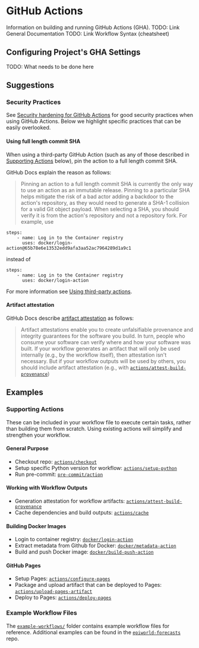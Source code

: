 # GitHub Actions

Information on building and running GitHub Actions (GHA).
TODO: Link General Documentation
TODO: Link Workflow Syntax (cheatsheet)

## Configuring Project's GHA Settings
TODO: What needs to be done here

## Suggestions

### Security Practices
See [Security hardening for GitHub Actions](https://docs.github.com/en/actions/security-for-github-actions/security-guides/security-hardening-for-github-actions) for good security practices when using GitHub Actions.
Below we highlight specific practices that can be easily overlooked.

#### Using full length commit SHA
When using a third-party GitHub Action (such as any of those described in [Supporting Actions](#supporting-actions) below), pin the action to a full length commit SHA.

GitHub Docs explain the reason as follows:
> Pinning an action to a full length commit SHA is currently the only way to use an action as an immutable release.
> Pinning to a particular SHA helps mitigate the risk of a bad actor adding a backdoor to the action's repository, as they would need to generate a SHA-1 collision for a valid Git object payload. 
> When selecting a SHA, you should verify it is from the action's repository and not a repository fork.
For example, use
```
steps:
    - name: Log in to the Container registry
      uses: docker/login-action@65b78e6e13532edd9afa3aa52ac7964289d1a9c1
```
instead of
```
steps:
    - name: Log in to the Container registry
      uses: docker/login-action
```
For more information see [Using third-party actions](https://docs.github.com/en/actions/security-for-github-actions/security-guides/security-hardening-for-github-actions#using-third-party-actions).

#### Artifact attestation
GitHub Docs describe [artifact attestation](https://docs.github.com/en/actions/security-for-github-actions/using-artifact-attestations/using-artifact-attestations-to-establish-provenance-for-builds) as follows:
> Artifact attestations enable you to create unfalsifiable provenance and integrity guarantees for the software you build. 
> In turn, people who consume your software can verify where and how your software was built.
If your workflow generates an artifact that will only be used internally (e.g., by the workflow itself), then attestation isn't necessary. 
But if your workflow outputs will be used by others, you should include artifact attestation (e.g., with [`actions/attest-build-provenance`](https://github.com/actions/attest-build-provenance))

## Examples

### Supporting Actions
These can be included in your workflow file to execute certain tasks, rather than building them from scratch.
Using existing actions will simplify and strengthen your workflow.

#### General Purpose
- Checkout repo: [`actions/checkout`](https://github.com/actions/checkout)
- Setup specific Python version for workflow: [`actions/setup-python`](https://github.com/actions/setup-python)
- Run pre-commit: [`pre-commit/action`](https://github.com/pre-commit/action)

#### Working with Workflow Outputs
- Generation attestation for workflow artifacts: [`actions/attest-build-provenance`](https://github.com/actions/attest-build-provenance)
- Cache dependencies and build outputs: [`actions/cache`](https://github.com/actions/cache)

#### Building Docker Images
- Login to container registry: [`docker/login-action`](https://github.com/docker/login-action)
- Extract metadata from Github for Docker: [`docker/metadata-action`](https://github.com/docker/metadata-action)
- Build and push Docker image: [`docker/build-push-action`](https://github.com/docker/build-push-action)

#### GitHub Pages
- Setup Pages: [`actions/configure-pages`](https://github.com/actions/configure-pages)
- Package and upload artifact that can be deployed to Pages: [`actions/upload-pages-artifact`](https://github.com/actions/upload-pages-artifact)
- Deploy to Pages: [`actions/deploy-pages`](https://github.com/actions/deploy-pages)

### Example Workflow Files 
The [`example-workflows/`](./example-workflows/) folder contains example workflow files for reference.
Additional examples can be found in the [`epiworld-forecasts`](https://github.com/EpiForeSITE/epiworld-forecasts/) repo.
